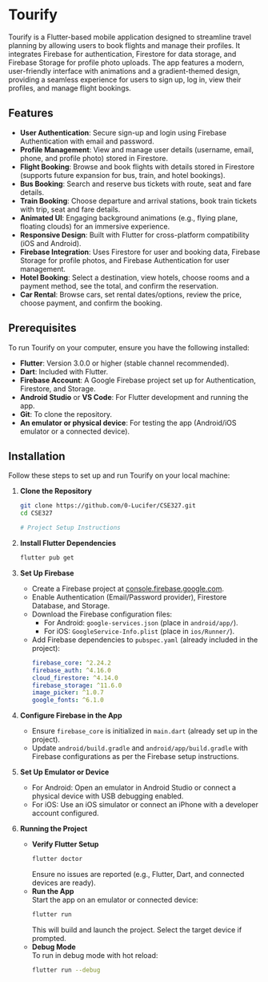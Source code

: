 # Tourify

Tourify is a Flutter-based mobile application designed to streamline travel planning by allowing users to book flights and manage their profiles. It integrates Firebase for authentication, Firestore for data storage, and Firebase Storage for profile photo uploads. The app features a modern, user-friendly interface with animations and a gradient-themed design, providing a seamless experience for users to sign up, log in, view their profiles, and manage flight bookings.

## Features

- **User Authentication**: Secure sign-up and login using Firebase Authentication with email and password.
- **Profile Management**: View and manage user details (username, email, phone, and profile photo) stored in Firestore.
- **Flight Booking**: Browse and book flights with details stored in Firestore (supports future expansion for bus, train, and hotel bookings).
- **Bus Booking**: Search and reserve bus tickets with route, seat and fare details.
- **Train Booking**: Choose departure and arrival stations, book train tickets with trip, seat and fare details.
- **Animated UI**: Engaging background animations (e.g., flying plane, floating clouds) for an immersive experience.
- **Responsive Design**: Built with Flutter for cross-platform compatibility (iOS and Android).
- **Firebase Integration**: Uses Firestore for user and booking data, Firebase Storage for profile photos, and Firebase Authentication for user management.
- **Hotel Booking**: Select a destination, view hotels, choose rooms and a payment method, see the total, and confirm the reservation.
- **Car Rental**: Browse cars, set rental dates/options, review the price, choose payment, and confirm the booking.


## Prerequisites

To run Tourify on your computer, ensure you have the following installed:

- **Flutter**: Version 3.0.0 or higher (stable channel recommended).
- **Dart**: Included with Flutter.
- **Firebase Account**: A Google Firebase project set up for Authentication, Firestore, and Storage.
- **Android Studio** or **VS Code**: For Flutter development and running the app.
- **Git**: To clone the repository.
- **An emulator or physical device**: For testing the app (Android/iOS emulator or a connected device).

## Installation

Follow these steps to set up and run Tourify on your local machine:

1. **Clone the Repository**
   ```bash
   git clone https://github.com/0-Lucifer/CSE327.git
   cd CSE327

   # Project Setup Instructions

1. **Install Flutter Dependencies**  
   ```bash
   flutter pub get
   ```

2. **Set Up Firebase**  
   - Create a Firebase project at [console.firebase.google.com](https://console.firebase.google.com).  
   - Enable Authentication (Email/Password provider), Firestore Database, and Storage.  
   - Download the Firebase configuration files:  
     - For Android: `google-services.json` (place in `android/app/`).  
     - For iOS: `GoogleService-Info.plist` (place in `ios/Runner/`).  
   - Add Firebase dependencies to `pubspec.yaml` (already included in the project):  
     ```yaml
     firebase_core: ^2.24.2
     firebase_auth: ^4.16.0
     cloud_firestore: ^4.14.0
     firebase_storage: ^11.6.0
     image_picker: ^1.0.7
     google_fonts: ^6.1.0
     ```

3. **Configure Firebase in the App**  
   - Ensure `firebase_core` is initialized in `main.dart` (already set up in the project).  
   - Update `android/build.gradle` and `android/app/build.gradle` with Firebase configurations as per the Firebase setup instructions.

4. **Set Up Emulator or Device**  
   - For Android: Open an emulator in Android Studio or connect a physical device with USB debugging enabled.  
   - For iOS: Use an iOS simulator or connect an iPhone with a developer account configured.

5. **Running the Project**  
   - **Verify Flutter Setup**  
     ```bash
     flutter doctor
     ```
     Ensure no issues are reported (e.g., Flutter, Dart, and connected devices are ready).  
   - **Run the App**  
     Start the app on an emulator or connected device:  
     ```bash
     flutter run
     ```
     This will build and launch the project. Select the target device if prompted.  
   - **Debug Mode**  
     To run in debug mode with hot reload:  
     ```bash
     flutter run --debug
     ```
